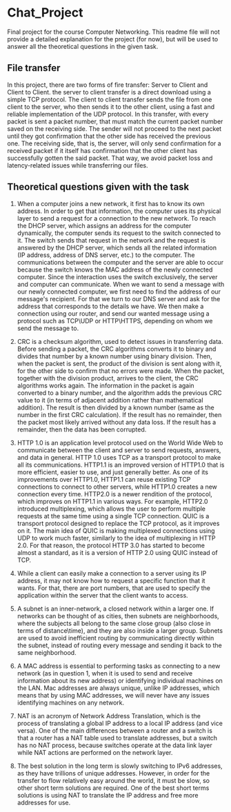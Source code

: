 # Chat_Project

Final project for the course Computer Networking. This readme file will not provide a detailed explanation for the project (for now), but will be used to answer all the theoretical questions in the given task.

## File transfer


In this project, there are two forms of fire transfer: Server to Client and Client to Client. the server to client transfer is a direct download using a simple TCP protocol. The client to client transfer sends the file from one client to the server, who then sends it to the other client, using a fast and reliable implementation of the UDP protocol. In this transfer, with every packet is sent a packet number, that must match the current packet number saved on the receiving side. The sender will not proceed to the next packet until they got confirmation that the other side has received the previous one. The receiving side, that is, the server, will only send confirmation for a received packet if it itself has confirmation that the other client has successfully gotten the said packet. That way, we avoid packet loss and latency-related issues while transferring our files.

## Theoretical questions given with the task


1) When a computer joins a new network, it first has to know its own address. In order to get that information, the computer uses its physical layer to send a request for a connection to the new network. To reach the DHCP server, which assigns an address for the computer dynamically, the computer sends its request to the switch connected to it. The switch sends that request in the network and the request is answered by the DHCP server, which sends all the related information (IP address, address of DNS server, etc.) to the computer. The communications between the computer and the server are able to occur because the switch knows the MAC address of the newly connected computer. Since the interaction uses the switch exclusively, the server and computer can communicate. When we want to send a message with our newly connected computer, we first need to find the address of our message's recipient. For that we turn to our DNS server and ask for the address that corresponds to the details we have. We then make a connection using our router, and send our wanted message using a protocol such as TCP\UDP or HTTP\HTTPS, depending on whom we send the message to.


2) CRC is a checksum algorithm, used to detect issues in transferring data. Before sending a packet, the CRC algorithms converts it to binary and divides that number by a known number using binary division. Then, when the packet is sent, the product of the division is sent along with it, for the other side to confirm that no errors were made. When the packet, together with the division product, arrives to the client, the CRC algorithms works again. The information in the packet is again converted to a binary number, and the algorithm adds the previous CRC value to it (in terms of adjacent addition rather than mathematical addition). The result is then divided by a known number (same as the number in the first CRC calculation). If the result has no remainder, then the packet most likely arrived without any data loss. If the result has a remainder, then the data has been corrupted.


3) HTTP 1.0 is an application level protocol used on the World Wide Web to communicate between the client and server to send requests, answers, and data in general. HTTP 1.0 uses TCP as a transport protocol to make all its communications. HTTP1.1 is an improved version of HTTP1.0 that is more efficient, easier to use, and just generally better. As one of its improvements over HTTP1.0, HTTP1.1 can reuse existing TCP connections to connect to other servers, while HTTP1.0 creates a new connection every time. HTTP2.0 is a newer rendition of the protocol, which improves on HTTP1.1 in various ways. For example, HTTP2.0 introduced multiplexing, which allows the user to perform multiple requests at the same time using a single TCP connection. QUIC is a transport protocol designed to replace the TCP protocol, as it improves on it. The main idea of QUIC is making multiplexed connections using UDP to work much faster, similarly to the idea of multiplexing in HTTP 2.0. For that reason, the protocol HTTP 3.0 has started to become almost a standard, as it is a version of HTTP 2.0 using QUIC instead of TCP.


4) While a client can easily make a connection to a server using its IP address, it may not know how to request a specific function that it wants. For that, there are port numbers, that are used to specify the application within the server that the client wants to access.


5) A subnet is an inner-network, a closed network within a larger one. If networks can be thought of as cities, then subnets are neighborhoods, where the subjects all belong to the same close group (also close in terms of distance\time), and they are also inside a larger group. Subnets are used to avoid inefficient routing by communicating directly within the subnet, instead of routing every message and sending it back to the same neighborhood.


6) A MAC address is essential to performing tasks as connecting to a new network (as in question 1, when it is used to send and receive information about its new address) or identifying individual machines on the LAN. Mac addresses are always unique, unlike IP addresses, which means that by using MAC addresses, we will never have any issues identifying machines on any network. 


7) NAT is an acronym of Network Address Translation, which is the process of translating a global IP address to a local IP address (and vice versa). One of the main differences between a router and a switch is that a router has a NAT table used to translate addresses, but a switch has no NAT process, because switches operate at the data link layer while NAT actions are performed on the network layer.


8) The best solution in the long term is slowly switching to IPv6 addresses, as they have trillions of unique addresses. However, in order for the transfer to flow relatively easy around the world, it must be slow, so other short term solutions are required. One of the best short terms solutions is using NAT to translate the IP address and free more addresses for use.
